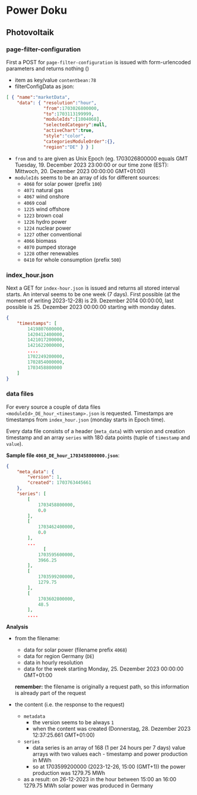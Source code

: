 # Power Doku

## Photovoltaik

### page-filter-configuration

First a POST for `page-filter-configuration` is issued with form-urlencoded parameters and returns nothing ()

* item as key/value `contentbean:78`
* filterConfigData as json:
```json
[ { "name":"marketData",
    "data": { "resolution":"hour",
              "from":1703026800000,
              "to":1703113199999,
              "moduleIds":[1004068],
              "selectedCategory":null,
              "activeChart":true,
              "style":"color",
              "categoriesModuleOrder":{},
              "region":"DE" } } ]
```
* `from` and `to` are given as Unix Epoch (eg. 1703026800000 equals GMT Tuesday, 19. December 2023 23:00:00 or our time zone (EST): Mittwoch, 20. Dezember 2023 00:00:00 GMT+01:00)
* `moduleIds` seems to be an array of ids for different sources:
    * `4068` for solar power (prefix `100`)
    * `4071` natural gas
    * `4067` wind onshore
    * `4069` coal
    * `1225` wind offshore
    * `1223` brown coal
    * `1226` hydro power
    * `1224` nuclear power
    * `1227` other conventional
    * `4066` biomass
    * `4070` pumped storage 
    * `1228` other renewables
    * `0410` for whole consumption (prefix `500`)

### index_hour.json

Next a GET for `index-hour.json` is issued and returns all stored interval starts. An interval seems to be one week (7 days).
First possible (at the moment of writing 2023-12-28) is  29. Dezember 2014 00:00:00, last possible is 25. Dezember 2023 00:00:00 starting with monday dates.

```json
{
    "timestamps": [
        1419807600000,
        1420412400000,
        1421017200000,
        1421622000000,
        ....
        1702249200000,
        1702854000000,
        1703458800000
    ]
}

```

### data files

For every source a couple of data files `<moduleId>_DE_hour_<timestamp>.json` is requested.
Timestamps are timestamps from `index_hour.json` (monday starts in Epoch time).

Every data file consists of a header (`meta_data`) with version and creation timestamp and an array `series` with 180 data points (tuple of `timestamp` and `value`).

**Sample file `4068_DE_hour_1703458800000.json`**:

```json
{
    "meta_data": {
        "version": 1,
        "created": 1703763445661
    },
    "series": [
        [
            1703458800000,
            0.0
        ],
        [
            1703462400000,
            0.0
        ],
        ...
              [
            1703595600000,
            3966.25
        ],
        [
            1703599200000,
            1279.75
        ],
        [
            1703602800000,
            48.5
        ],
        ....
```

**Analysis**

* from the filename:
    * data for solar power (filename prefix `4068`)
    * data for region Germany (`DE`)
    * data in hourly resolution
    * data for the week starting Monday, 25. Dezember 2023 00:00:00 GMT+01:00

    **remember:** the filename is originally a request path, so this information is already 
    part of the request

* the content (i.e. the response to the request)
    * `metadata`
        * the version seems to be always `1`
        * when the content was created (Donnerstag, 28. Dezember 2023 12:37:25.661 GMT+01:00)
    * `series`
        * data series is an array of 168 (1 per 24 hours per 7 days) value arrays with two values each - timestamp and power production in MWh
        * so at 1703599200000 (2023-12-26, 15:00 (GMT+1)) the power production was 1279.75 MWh
    * as a result: on 26-12-2023 in the hour between 15:00 an 16:00 1279.75 MWh solar power was produced in Germany
